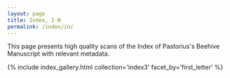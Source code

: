 ```yaml
---
layout: page
title: Index, I-N
permalink: /index/in/
---
```


This page presents high quality scans of the Index of Pastorius's Beehive Manuscript with relevant metadata.

{% include index_gallery.html collection='index3' facet_by='first_letter' %}
